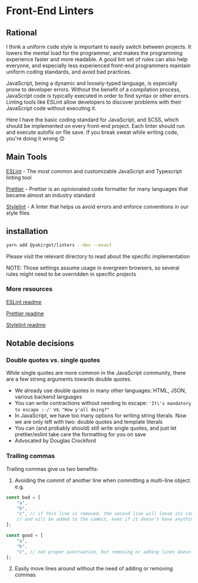 # Front-End Linters

## Rational

I think a uniform code style is important to easily switch between projects. It lowers the mental load for the programmer, and makes the programming experience faster and more readable. A good lint set of rules can also help everyone, and especially less experienced front-end programmers maintain uniform coding standards, and avoid bad practices.

JavaScript, being a dynamic and loosely-typed language, is especially prone to developer errors. Without the benefit of a compilation process, JavaScript code is typically executed in order to find syntax or other errors. Linting tools like ESLint allow developers to discover problems with their JavaScript code without executing it.

Here I have the basic coding standard for JavaScript, and SCSS, which should be implemented on every front-end project. Each linter should run and execute autofix on file save. If you break sweat while writing code, you're doing it wrong 😊

## Main Tools

[ESLint](https://eslint.org/) - The most common and customizable JavaScript and Typescript linting tool

[Prettier](https://prettier.io/) - Prettier is an opinionated code formatter for many languages that became almost an industry standard

[Stylelint](https://stylelint.io/) - A linter that helps us avoid errors and enforce conventions in our style files

## installation

```sh
yarn add @yakirgot/linters --dev --exact
```

Please visit the relevant directory to read about the specific implementation

NOTE: Those settings assume usage in evergreen browsers, so several rules might need to be overridden in specific projects

### More resources

[ESLint readme](./eslint/README.md)

[Prettier readme](./prettier/README.md)

[Stylelint readme](./stylelint/README.md)

## Notable decisions

### Double quotes vs. single quotes

While single quotes are more common in the JavaScript community, there are a few strong arguments towards double quotes.

- We already use double quotes in many other languages: HTML, JSON, various backend languages
- You can write contractions without needing to escape: `'It\'s mandatory to escape :-/'` vs. `"How y'all doing?"`
- In JavaScript, we have too many options for writing string literals. Now we are only left with two: double quotes and template literals
- You can (and probably should) still write single quotes, and just let prettier/eslint take care the formatting for you on save
- Advocated by Douglas Crockford

### Trailing commas

Trailing commas give us two benefits:

1. Avoiding the commit of another line when committing a multi-line object. e.g.

```js
const bad = [
	"a",
	"b",
	"c", // if this line is removed, the second line will loose its comma,
	// and will be added to the commit, even if it doesn't have anything to do with it
];

const good = [
	"a",
	"b",
	"c", // not proper punctuation, but removing or adding lines doesn't affect any other line
];
```

2. Easily move lines around without the need of adding or removing commas
